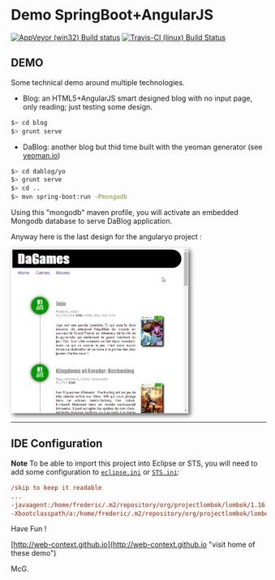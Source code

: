 # Demo SpringBoot+AngularJS

[![AppVeyor (win32) Build status](https://ci.appveyor.com/api/projects/status/vxbccc1t9ceadhi9)](https://ci.appveyor.com/project/Web-Context/demo "AppVeyor (win32) Build status")
[![Travis-CI (linux) Build Status](https://travis-ci.org/Web-Context/demo.png?branch=master)](https://travis-ci.org/Web-Context/demo "Travis-CI (linux) Build Status")


## DEMO

Some technical demo around multiple technologies.

- Blog: an HTML5+AngularJS smart designed blog with no input page, only reading; just testing some design.

```bash
$> cd blog
$> grunt serve
```

- DaBlog: another blog but thid time built with the yeoman generator (see [yeoman.io](http://yeoman.io "Visit the home of Sir Yeoman !"))

```bash
$> cd dablog/yo
$> grunt serve
$> cd ..
$> mvn spring-boot:run -Pmongodb
```

Using this "mongodb" maven profile, you will activate an embedded Mongodb database to serve DaBlog application.

Anyway here is the last design for the angularyo project :

<a href="./docs/images/posts_games_preview.png"><img title="First preview of Blog Design" src="./docs/images/posts_games_preview.png" style="width:350px; box-shadow:4px 4px 8px #666;"/></a>


------

## IDE Configuration

__Note__
To be able to import this project into Eclipse or STS, you will need to add some configuration to [`eclipse.ini`](config/eclipse-sample.ini "Download a sample file for Eclipse") or [`STS.ini`](config/STS-sample.ini "download a sample file for Spring Tools Suite"):

```ini
/skip to keep it readable
...
-javaagent:/home/frederic/.m2/repository/org/projectlombok/lombok/1.16.6/lombok-1.16.6.jar
-Xbootclasspath/a:/home/frederic/.m2/repository/org/projectlombok/lombok/1.16.6/lombok-1.16.6.jar
```



Have Fun !


[http://web-context.github.io](http://web-context.github.io "visit home of these demo")

McG.
